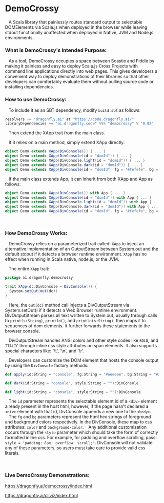 # DemoCrossy


&nbsp;&nbsp;&nbsp;A Scala library that painlessly routes standard output to selectable DOMElements via Scala.js when deployed in the browser while leaving stdout functionally unaffected when deployed in Native, JVM and Node.js environments.
<br />

<h3>What is DemoCrossy's Intended Purpose:</h3>

&nbsp;&nbsp;&nbsp;As a tool, DemoCrossy occupies a space between Scastie and Fiddle by making it painless and easy to deploy Scala.js Cross Projects with command line applications directly into web pages.  This gives developers a convenient way to deploy demonstrations of their libraries so that other developers can comfortably evaluate them without pulling source code or installing dependencies.

<h3>How to use DemoCrossy:</h3>

&nbsp;&nbsp;&nbsp;To include it as an SBT dependency, modify `build.sbt` as follows:

```scala
resolvers += "dragonfly.ai" at "https://code.dragonfly.ai/"
libraryDependencies += "ai.dragonfly.code" %%% "democrossy" % "0.02"
```

&nbsp;&nbsp;&nbsp;Then extend the XApp trait from the main class.

&nbsp;&nbsp;&nbsp;If it relies on a main method, simply extend XApp directly:

```scala
object Demo extends XApp(DivConsole()) { ... }
object Demo extends XApp(DivConsole(id = "domId")) { ... }
object Demo extends XApp(DivConsole.light(id = "domId")) { ... }
object Demo extends XApp(DivConsole.dark(id = "domId")) { ... }
object Demo extends XApp(DivConsole(id = "domId", fg = "#fefefe", bg = "#3d3d3d", style = "padding: 8px; width: 50%;")) { ... }
```

&nbsp;&nbsp;&nbsp;If the main class extends App, it can inherit from both XApp and App as follows:

```scala
object Demo extends XApp(DivConsole()) with App { ... }
object Demo extends XApp(DivConsole(id = "domId")) with App { ... }
object Demo extends XApp(DivConsole.light(id = "domId")) with App { ... }
object Demo extends XApp(DivConsole.dark(id = "domId")) with App { ... }
object Demo extends XApp(DivConsole(id = "domId", fg = "#fefefe", bg = "#3d3d3d", style = "padding: 8px; width: 50%;")) with App { ... }
```
<br />
<h3>How DemoCrossy Works:</h3>

&nbsp;&nbsp;&nbsp;DemoCrossy relies on a parameterized trait called: `XApp` to inject an alternative implementation of an OutputStream between System.out and the default stdout if it detects a browser runtime environment.  `XApp` has no effect when running in Scala native, node.js, or the JVM.

&nbsp;&nbsp;&nbsp;The entire `XApp` trait:
```scala
package ai.dragonfly.democrossy

trait XApp(dc:DivConsole = DivConsole()) {
  System.setOut(out(dc))
}
```
&nbsp;&nbsp;&nbsp;Here, the `out(dc)` method call injects a DivOutputStream via System.setOut() if it detects a Web Browser runtime environment.  DivOutputStream parses all text written to System.out, usually through calls to `print(s:String)`, `println()`, and `println(s:String)`, then maps it to sequences of dom elements.  It further forwards these statements to the browser console.

&nbsp;&nbsp;&nbsp;DivOutputStream handles ANSI colors and other style codes like `BOLD`, and `ITALIC` through inline css style attributes on span elements.  It also supports special characters like: '\t', '\n', and '\r'.

&nbsp;&nbsp;&nbsp;Developers can customize the DOM element that hosts the console output by using the `DivConsole` factory methods:

```scala
def apply(id:String = "console", fg:String = "#eeeeee", bg:String = "#2b2b2b", style:String = ""):DivConsole

def dark(id:String = "console", style:String = ""):DivConsole

def light(id:String = "console", style:String = ""):DivConsole
```

&nbsp;&nbsp;&nbsp;The `id` parameter represents the selectable element id of a `<div>` element already present in the host html, however, if the page hasn't declared a `<div>` element with that id, DivConsole appends a new one to the `<body>`.
&nbsp;&nbsp;&nbsp;The `fg` and `bg` parameters represent the html hex strings of foreground and background colors respectively.  In the DivConsole, these map to css attributes: `color` and `background-color`.
&nbsp;&nbsp;&nbsp;Any additional customization occurs through the `style` parameter which should take the form of correctly formatted inline css.  For example, for padding and overflow scrolling, pass: `style = "padding: 8px; overflow: scroll;"`.  DivConsole will not validate any of these parameters, so users must take care to provide valid css literals.

<br />
<h3>Live DemoCrossy Demonstrations:</h3>

https://dragonfly.ai/democrossy/index.html

https://dragonfly.ai/cliviz/index.html